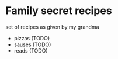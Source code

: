 # Family secret recipes

set of recipes as given by my grandma

- pizzas (TODO)
- sauses (TODO)
- reads (TODO)

